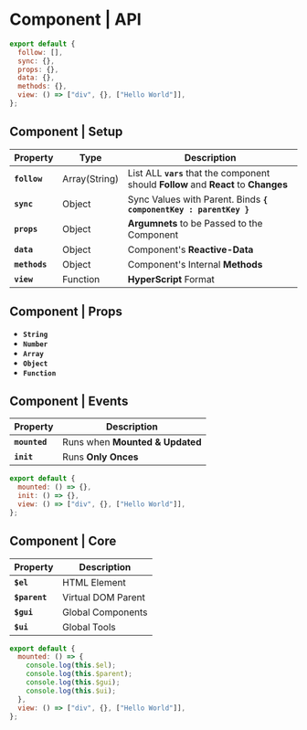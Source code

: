 # **Component** | API

```js
export default {
  follow: [],
  sync: {},
  props: {},
  data: {},
  methods: {},
  view: () => ["div", {}, ["Hello World"]],
};
```

## Component | **Setup**

| Property      | Type          | Description                                                                           |
| ------------- | ------------- | ------------------------------------------------------------------------------------- |
| **`follow`**  | Array(String) | List ALL **`vars`** that the component should **Follow** and **React** to **Changes** |
| **`sync`**    | Object        | Sync Values with Parent. Binds **`{ componentKey : parentKey }`**                     |
| **`props`**   | Object        | **Argumnets** to be Passed to the Component                                           |
| **`data`**    | Object        | Component's **Reactive-Data**                                                         |
| **`methods`** | Object        | Component's Internal **Methods**                                                      |
| **`view`**    | Function      | **HyperScript** Format                                                                |

## Component | **Props**

- **`String`**
- **`Number`**
- **`Array`**
- **`Object`**
- **`Function`**

## Component | **Events**

| Property      | Description                     |
| ------------- | ------------------------------- |
| **`mounted`** | Runs when **Mounted & Updated** |
| **`init`**    | Runs **Only Onces**             |

```js
export default {
  mounted: () => {},
  init: () => {},
  view: () => ["div", {}, ["Hello World"]],
};
```

## Component | **Core**

| Property      | Description        |
| ------------- | ------------------ |
| **`$el`**     | HTML Element       |
| **`$parent`** | Virtual DOM Parent |
| **`$gui`**    | Global Components  |
| **`$ui`**     | Global Tools       |

```js
export default {
  mounted: () => {
    console.log(this.$el);
    console.log(this.$parent);
    console.log(this.$gui);
    console.log(this.$ui);
  },
  view: () => ["div", {}, ["Hello World"]],
};
```
